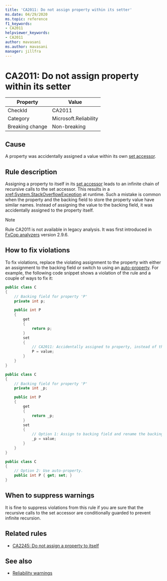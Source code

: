 ```yaml
---
title: 'CA2011: Do not assign property within its setter'
ms.date: 04/29/2020
ms.topic: reference
f1_keywords:
- CA2011
helpviewer_keywords:
- CA2011
author: mavasani
ms.author: mavasani
manager: jillfra
---
```

# CA2011: Do not assign property within its setter

|Property|Value|
|-|-|
|CheckId|CA2011|
|Category|Microsoft.Reliability|
|Breaking change|Non-breaking|

## Cause

A property was accidentally assigned a value within its own [set accessor](/dotnet/csharp/programming-guide/classes-and-structs/using-properties#the-set-accessor).

## Rule description

Assigning a property to itself in its [set accessor](/dotnet/csharp/programming-guide/classes-and-structs/using-properties#the-set-accessor) leads to an infinite chain of recursive calls to the set accessor. This results in a <xref:System.StackOverflowException> at runtime. Such a mistake is common when the property and the backing field to store the property value have similar names. Instead of assigning the value to the backing field, it was accidentally assigned to the property itself.

> [!NOTE]
> Rule CA2011 is not available in legacy analysis. It was first introduced in [FxCop analyzers](https://www.nuget.org/packages/Microsoft.CodeAnalysis.FxCopAnalyzers) version 2.9.6.

## How to fix violations

To fix violations, replace the violating assignment to the property with either an assignment to the backing field or switch to using an [auto-property](/dotnet/csharp/programming-guide/classes-and-structs/auto-implemented-properties). For example, the following code snippet shows a violation of the rule and a couple of ways to fix it:

```csharp
public class C
{
    // Backing field for property 'P'
    private int p;

    public int P
    {
        get
        {
            return p;
        }
        set
        {
            // CA2011: Accidentally assigned to property, instead of the backing field.
            P = value;
        }
    }
}
```

```csharp
public class C
{
    // Backing field for property 'P'
    private int _p;

    public int P
    {
        get
        {
            return _p;
        }
        set
        {
            // Option 1: Assign to backing field and rename the backing field for clarity.
            _p = value;
        }
    }
}
```

```csharp
public class C
{
    // Option 2: Use auto-property.
    public int P { get; set; }
}
```

## When to suppress warnings

It is fine to suppress violations from this rule if you are sure that the recursive calls to the set accessor are conditionally guarded to prevent infinite recursion.

## Related rules

- [CA2245: Do not assign a property to itself](ca2245.md)

## See also

- [Reliability warnings](reliability-warnings.md)
